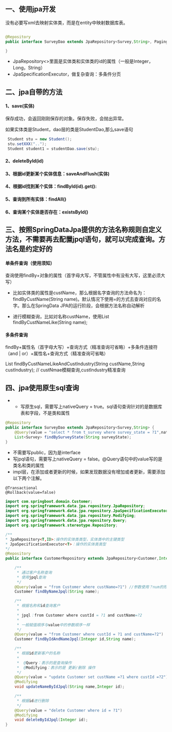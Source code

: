 
## 一、使用jpa开发

没有必要写xml去映射实体类，而是在entity中映射数据库表。

```java

@Repository
public interface SurveyDao extends JpaRepository<Survey,String>, PagingAndSortingRepository<Survey,String>, JpaSpecificationExecutor {

}
```
- JpaRepository<>里面是实体类和实体类的id的属性（一般是Integer，Long，String）
- JpaSpecificationExecutor，做复杂查询：多条件分页


## 二、jpa自带的方法

#### 1、save(实体)

保存成功，会返回刚刚保存的对象。保存失败，会抛出异常。

如果实体类是Student，dao层的类是StudentDao,那么save语句
```java
 Student stu = new Student();
 stu.setXXX("..");
 Student student1 = studentDao.save(stu);
```

#### 2、deleteById(id)

#### 3、根据id更新某个实体信息：saveAndFlush(实体)

#### 4、根据id找到某个实体：findById(id).get():

#### 5、查询到所有实体：findAll()

#### 6、查询某个实体是否存在：existsById()

## 三、按照SpringDataJpa提供的方法名称规则自定义方法，不需要再去配置jpql语句，就可以完成查询。方法名是约定好的

#### 单条件查询（使用须知）

查询使用findBy+对象的属性（首字母大写，不管属性中有没有大写，这里必须大写）

- 比如实体类的属性是custName，那么根据名字查询的方法命名为：findByCustName(String name)。默认情况下使用=的方式去查询对应的名字。那么在SpringData JPA的运行阶段，会根据方法名称自动解析

- 进行模糊查询，比如对名称custName，使用List<Customer> findByCustNameLike(String name);

#### 多条件查询

findBy+属性名（首字母大写）+查询方式（精准查询可省略）+多条件连接符（and | or）+属性名+查询方式（精准查询可省略）

List<Customer> findByCustNameLikeAndCustIndustry(String custName,String custIndustry); // custNmae模糊查询,custIndustry精准查询


## 四、jpa使用原生sql查询 

- - 写原生sql，需要写上nativeQuery = true。sql语句查询针对的是数据库表和字段，不是类和属性
```java
@Repository
public interface SurveyDao extends JpaRepository<Survey,String> {
    @Query(value = "select * from t_survey where survey_state = ?1",nativeQuery = true)
    List<Survey> findBySurveyState(String surveyState);
}
```

- 不需要写public，因为是interface
- 写jpql语句，需要写上nativeQuery = false。@Query语句中的value写的是类名和类的属性
- impl层，在添加或者更新的时候，如果发现数据没有增加或者更新，需要添加以下两个注解。    
```text
@Transactional
@Rollback(value=false)
```
```java
import com.springboot.domain.Customer;
import org.springframework.data.jpa.repository.JpaRepository;
import org.springframework.data.jpa.repository.JpaSpecificationExecutor;
import org.springframework.data.jpa.repository.Modifying;
import org.springframework.data.jpa.repository.Query;
import org.springframework.stereotype.Repository;

/**
* JpaRepository<T,ID>:操作的实体类类型，实体类中的主键类型
* JpaSpecificationExecutor<T>：操作的实体类类型
*/
@Repository
public interface CustomerRepository extends JpaRepository<Customer,Integer> , JpaSpecificationExecutor<Customer> {

    /**
     * 通过客户名称查询
     * 使用jpql查询
     */
    @Query(value = "from Customer where custName=?1") //参数使用？num的形式，一定要有问号，num表示参数的位置
    Customer findByNameJpql(String name);

    /**
     * 根据名称和id查询客户
     *
     * jpql：from Customer where custId = ?1 and custName=?2
     *
     * 一般赋值顺序与value中的参数顺序一样
     */
    @Query(value = "from Customer where custId = ?1 and custName=?2")
    Customer findByIdAndNameJpql(Integer id,String name);

    /**
     * 根据id更新客户的名称
     *
     *  @Query：表示的是查询操作
     *  @Modifying：表示的是 更新/删除 操作
     */
    @Query(value = "update Customer set custName =?1 where custId =?2")
    @Modifying
    void updateNameByIdJpql(String name,Integer id);

    /**
     * 根据id进行删除
     */
    @Query(value = "delete Customer where id = ?1")
    @Modifying
    void deleteByIdJpql(Integer id);
}
```
